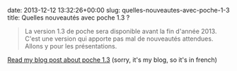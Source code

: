 date: 2013-12-12 13:32:26+00:00
slug: quelles-nouveautes-avec-poche-1-3
title: Quelles nouveautés avec poche 1.3 ?

<blockquote>La version 1.3 de poche sera disponible avant la fin d'année 2013. C'est une version qui apporte pas mal de nouveautés attendues. Allons y pour les présentations.</blockquote>


[Read my blog post about poche 1.3](http://www.cdetc.fr/post/Quelles-nouveaut%C3%A9s-avec-poche-1.3) (sorry, it's my blog, so it's in french)

